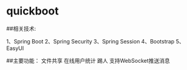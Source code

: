 # quickboot

##相关技术:

1、Spring Boot
2、Spring Security
3、Spring Session
4、Bootstrap
5、EasyUI

##主要功能：
文件共享
在线用户统计
踢人
支持WebSocket推送消息
